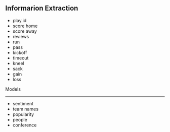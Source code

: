 
Informarion Extraction
--------------
* play.id
* score home
* score away
* reviews
* run
* pass
* kickoff
* timeout
* kneel
* sack
* gain
* loss



Models
________

* sentiment
* team names
* popularity
* people
* conference


